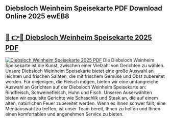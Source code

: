 ## Diebsloch Weinheim Speisekarte PDF Download Online 2025 ewEB8

# <h2><a href="http://gc65b33.nevu.top/?p=Diebsloch+Weinheim+Speisekarte">🔗 👉🔴 Diebsloch Weinheim Speisekarte 2025 PDF</a></h2>

[![Diebsloch Weinheim Speisekarte 2025 PDF](https://i.imgur.com/dBaPXMq.png)](http://gc65b33.nevu.top/?p=Diebsloch+Weinheim+Speisekarte)
Die Diebsloch Weinheim Speisekarte ist die Kunst, zwischen einer Vielzahl von Gerichten zu wählen. Unsere Diebsloch Weinheim Speisekarte bietet eine große Auswahl an leichten und frischen Salaten, die mit frischem Gemüse und Obst zubereitet werden. Für diejenigen, die Fleisch mögen, bieten wir eine umfangreiche Auswahl an Gerichten auf der Diebsloch Weinheim Speisekarte an: Rindfleisch, Schweinefleisch, Huhn und Fisch. Unseren Auserwählten bieten wir exquisite Gerichte wie Schaschlik und Steak an, die auf einem alten, natürlichen Feuer zubereitet werden. Wenn es Ihnen schwer fällt, eine Menüauswahl zu treffen, ist unser Team bereit, Ihnen zu helfen und Ihnen einen komfortablen und angenehmen Service zu bieten.
